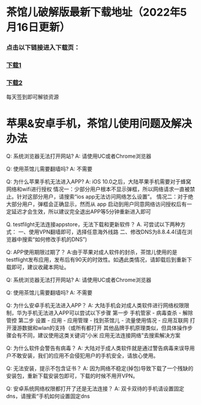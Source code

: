 # 茶馆儿破解版最新下载地址（2022年5月16日更新）

### 点击以下链接进入下载页：
### [下载1](https://cg.aff004.net/?code=U2ZB)<br> 
### [下载2](https://cg.fyicrn.com/?code=U2ZB)<br>
每天签到即可解锁资源

# 苹果&安卓手机，茶馆儿使用问题及解决办法
Q: 系统浏览器无法打开网站?
A: 请使用UC或者Chrome浏览器

Q: 使用茶馆儿需要翻墙吗?
A: 不需要

Q: 为什么苹果手机无法进入APP?
A: iOS 10.0之后，大陆苹果手机需要对于蜂窝网络和wifi进行授权
情况一：少部分用户根本不显示弹框，所以网络请求一直被禁止。针对这部分用户，请搜索“ios app无法访问网络怎么设置”。
情况二：对于绝大部分用户，弹框会正确显示，然而从 app 启动到用户同意网络访问授权后有一定延迟才会生效，所以建议完全退出APP等5分钟重新进入即可

Q. testfilght无法连接appstore，无法下载和更新软件？
A. 可尝试以下两种方式：
一、使用VPN翻墙即可，选择任意海外线路
二、修改DNS为8.8.4.4(请在浏览器中搜索“如何修改手机的DNS”)

Q: APP使用期限过期了？
A:由于苹果对成人软件的封杀，茶馆儿使用的是testflight发布应用，发布后有90天的时效性。如遇此类情况，请卸载后到重新下载即可，建议收藏本网址。

Q: 系统浏览器无法打开网站?
A: 请使用UC或者Chrome浏览器

Q: 使用茶馆儿需要翻墙吗?
A: 不需要

Q: 为什么安卓手机无法进入APP？
A: 大陆手机会对成人类软件进行网络权限限制，华为手机无法进入APP可以尝试以下步骤
第一步 手机管家 - 病毒查杀 - 解除管控
第二步 设置 - 应用 - 应用管理 - 找到茶馆儿 - 流量使用情况 - 应用互联网 打开漫游数据和wlan的支持（或所有都打开
其他品牌手机原理类似，但具体操作步骤会有不同，建议使用这类关键词“小米 应用无法连接网络”去搜索解决方案

Q: 为什么软件会警告有病毒？
A: 大陆对于成人类软件就是通过警告病毒来误导用户不敢安装，我们的应用不会侵犯用户的手机安全，请放心使用。

Q: 无法安装，提示不包含证书？
A: 因为网络不稳定(掉包)导致下载了一个残缺的安装包，重新下载安装包即可，下载的时候不用开VPN。

Q: 安卓系统网络权限都打开了还是无法连接？
A: 双卡双待的手机请设置固定dns，请搜索“手机如何设置固定dns





